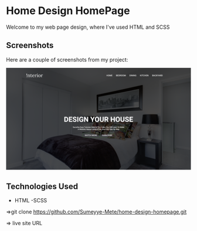 # Home Design HomePage

Welcome to my web page design,  where I've used HTML and SCSS 

## Screenshots

Here are a couple of screenshots from my project:

![](/assets/img/Screenshot-desktop.png)
## Technologies Used
- HTML
-SCSS

=>git clone https://github.com/Sumeyye-Mete/home-design-homepage.git

=> live site URL 
